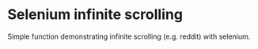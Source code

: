 # Selenium infinite scrolling

Simple function demonstrating infinite scrolling (e.g. reddit) with selenium.


